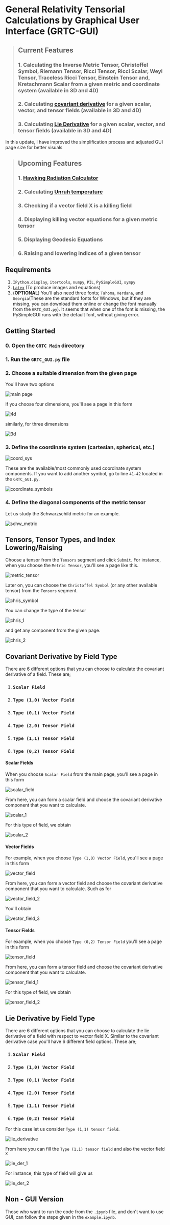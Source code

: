 # General Relativity Tensorial Calculations by Graphical User Interface (GRTC-GUI)

> ## Current Features
>
> ### 1. Calculating the Inverse Metric Tensor, Christoffel Symbol, Riemann Tensor, Ricci Tensor, Ricci Scalar, Weyl Tensor, Traceless Ricci Tensor, Einstein Tensor and, Kretschmann Scalar from a given metric and coordinate system (available in 3D and 4D)
>
> ### 2. Calculating [covariant derivative](https://en.wikipedia.org/wiki/Covariant_derivative#Covariant_derivative_by_field_type) for a given scalar, vector, and tensor fields (available in 3D and 4D)
>
> ### 3. Calculating [Lie Derivative](https://en.wikipedia.org/wiki/Lie_derivative) for a given scalar, vector, and tensor fields (available in 3D and 4D)

In this update, I have improved the simplification process and adjusted GUI page size for better visuals

> ## Upcoming Features
>
> ### 1. [Hawking Radiation Calculator](https://www.vttoth.com/CMS/physics-notes/311-hawking-radiation-calculator)
>
> ### 2. Calculating [Unruh temperature](https://en.wikipedia.org/wiki/Unruh_effect#Temperature_equation)
>
> ### 3. Checking if a vector field X is a killing field
>
> ### 4. Displaying killing vector equations for a given metric tensor
>
> ### 5. Displaying Geodesic Equations
>
> ### 6. Raising and lowering indices of a given tensor

## Requirements

1. `IPython.display`, `itertools`, `numpy`, `PIL`, `PySimpleGUI`, `sympy`
2. [`Latex`](https://www.latex-project.org/get/) (To produce images and equations)
3. (**OPTIONAL**) You'll also need three fonts; `Tahoma`, `Verdana`, and `Georgia`(These are the standard fonts for Windows, but if they are missing, you can download them online or change the font manually from the `GRTC_GUI.py`). It seems that when one of the font is missing, the PySimpleGUI runs with the default font, without giving error.

## Getting Started

### 0. Open the `GRTC Main` directory

### 1. Run the `GRTC_GUI.py` file

### 2. Choose a suitable dimension from the given page

You'll have two options

![main page](https://user-images.githubusercontent.com/45866787/124366100-d2afce80-dc55-11eb-908e-f949522ae51e.png)

If you choose four dimensions, you'll see a page in this form

![4d](https://user-images.githubusercontent.com/45866787/124366154-39cd8300-dc56-11eb-92d5-8d484fec8e57.png)

similarly, for three dimensions

![3d](https://user-images.githubusercontent.com/45866787/124366156-3d610a00-dc56-11eb-9b09-46e46f003a30.png)

### 3. Define the coordinate system (cartesian, spherical, etc.)

![coord_sys](https://user-images.githubusercontent.com/45866787/124366173-65506d80-dc56-11eb-829a-3fbef8e2b9c0.png)

These are the available/most commonly used coordinate system components. If you want to add another symbol, go to line `41-42` located in the `GRTC_GUI.py`.

![coordinate_symbols](https://user-images.githubusercontent.com/45866787/124366202-9af55680-dc56-11eb-9cd3-03cb15db5aa6.png)

### 4. Define the diagonal components of the metric tensor

Let us study the Schwarzschild metric for an example.

![schw_metric](https://user-images.githubusercontent.com/45866787/124366233-dbed6b00-dc56-11eb-96fd-361f666b492e.png)

## Tensors, Tensor Types, and Index Lowering/Raising

Choose a tensor from the `Tensors` segment and click `Submit`. For instance, when you choose the `Metric Tensor`, you'll see a page like this.

![metric_tensor](https://user-images.githubusercontent.com/45866787/124366247-f3c4ef00-dc56-11eb-854a-cc44ead5e390.png)

Later on, you can choose the `Christoffel Symbol` (or any other available tensor) from the `Tensors` segment.

![chris_symbol](https://user-images.githubusercontent.com/45866787/124366269-2a026e80-dc57-11eb-97cf-eb35e1e45b6f.png)

You can change the type of the tensor

![chris_1](https://user-images.githubusercontent.com/45866787/124366310-751c8180-dc57-11eb-936e-d82d5d478929.png)

and get any component from the given page.

![chris_2](https://user-images.githubusercontent.com/45866787/124366311-76e64500-dc57-11eb-97e5-da7be0aaf648.png)

## Covariant Derivative by Field Type

There are 6 different options that you can choose to calculate the covariant derivative of a field. These are;

1. ### `Scalar Field`

2. ### `Type (1,0) Vector Field`

3. ### `Type (0,1) Vector Field`

4. ### `Type (2,0) Tensor Field`

5. ### `Type (1,1) Tensor Field`

6. ### `Type (0,2) Tensor Field`

#### Scalar Fields

When you choose `Scalar Field` from the main page, you'll see a page in this form

![scalar_field](https://user-images.githubusercontent.com/45866787/124366363-f3792380-dc57-11eb-992d-b8a6dc35f043.png)

From here, you can form a scalar field and choose the covariant derivative component that you want to calculate.

![scalar_1](https://user-images.githubusercontent.com/45866787/124366365-f6741400-dc57-11eb-8a3c-7d5b650140db.png)

For this type of field, we obtain

![scalar_2](https://user-images.githubusercontent.com/45866787/124366367-f8d66e00-dc57-11eb-9c7f-7201b51ca20b.png)

#### Vector Fields

For example, when you choose `Type (1,0) Vector Field`, you'll see a page in this form

![vector_field](https://user-images.githubusercontent.com/45866787/124366388-363afb80-dc58-11eb-918d-ca0251222593.png)

From here, you can form a vector field and choose the covariant derivative component that you want to calculate. Such as for

![vector_field_2](https://user-images.githubusercontent.com/45866787/124366391-3935ec00-dc58-11eb-83f1-8fcfa42e032a.png)

You'll obtain

![vector_field_3](https://user-images.githubusercontent.com/45866787/124366393-3cc97300-dc58-11eb-8aca-e5d2f1e3672f.png)

#### Tensor Fields

For example, when you choose `Type (0,2) Tensor Field` you'll see a page in this form

![tensor_field](https://user-images.githubusercontent.com/45866787/124366466-c5e0aa00-dc58-11eb-89cb-6b2ca05a0be7.png)

From here, you can form a tensor field and choose the covariant derivative component that you want to calculate.

![tensor_field_1](https://user-images.githubusercontent.com/45866787/124366468-ca0cc780-dc58-11eb-8123-2fc0a2b0c47f.png)

For this type of field, we obtain

![tensor_field_2](https://user-images.githubusercontent.com/45866787/124366469-cc6f2180-dc58-11eb-82b3-8f6c2742bce8.png)

## Lie Derivative by Field Type

There are 6 different options that you can choose to calculate the lie derivative of a field with respect to vector field X. Similar to the covariant derivative case
you'll have 6 different field options. These are;

1. ### `Scalar Field`

2. ### `Type (1,0) Vector Field`

3. ### `Type (0,1) Vector Field`

4. ### `Type (2,0) Tensor Field`

5. ### `Type (1,1) Tensor Field`

6. ### `Type (0,2) Tensor Field`

For this case let us consider `Type (1,1) tensor field`.

![lie_derivative](https://user-images.githubusercontent.com/45866787/124366553-50290e00-dc59-11eb-974e-634c673f50b7.png)

From here you can fill the `Type (1,1) tensor field` and also the vector field `X`

![lie_der_1](https://user-images.githubusercontent.com/45866787/124366566-63d47480-dc59-11eb-97c4-f773053d5303.png)

For instance, this type of field will give us

![lie_der_2](https://user-images.githubusercontent.com/45866787/124366576-7353bd80-dc59-11eb-9bef-1163b1a05934.png)

## Non - GUI Version

Those who want to run the code from the `.ipynb` file, and don't want to use GUI, can follow the steps given in the `example.ipynb`.
